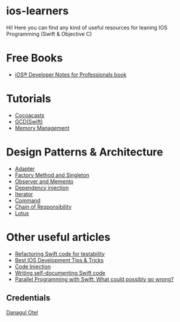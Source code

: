 # ios-learners
Hi!
Here you can find any kind of useful resources for leaning IOS Programming (Swift & Objective C)

# Free Books
* [iOS® Developer Notes for Professionals book](https://books.goalkicker.com/iOSBook/)

# Tutorials
* [Cocoacasts](https://cocoacasts.com)
* [GCD(Swift)](https://theswiftdev.com/2018/07/10/ultimate-grand-central-dispatch-tutorial-in-swift/)
* [Memory Management](https://medium.com/elements/memory-management-in-swift-31e20f942bbc)

# Design Patterns & Architecture
* [Adapter](https://theswiftdev.com/2018/07/30/swift-adapter-design-pattern/)
* [Factory Method and Singleton](https://www.appcoda.com/design-pattern-creational/)
* [Observer and Memento](https://www.appcoda.com/design-pattern-behavorial/)
* [Dependency injection](https://theswiftdev.com/2018/07/17/swift-dependency-injection-design-pattern/)
* [Iterator](https://agostini.tech/2018/06/10/design-patterns-in-swift-iterator-pattern/)
* [Command](https://agostini.tech/2018/06/03/design-patterns-in-swift-command-pattern/)
* [Chain of Responsibility](https://agostini.tech/2018/05/27/design-patterns-in-swift-chain-of-responsibility/)
* [Lotus](https://matteomanferdini.com/ios-architecture-lotus-mvc-pattern/)

# Other useful articles
* [Refactoring Swift code for testability](https://www.swiftbysundell.com/posts/refactoring-swift-code-for-testability)
* [Best IOS Development Tips & Tricks](https://medium.com/developerinsider/best-ios-development-tips-and-tricks-6c42c1d208c1)
* [Code Injection](http://www.vadimbulavin.com/code-injection-swift/)
* [Writing self-documenting Swift code](https://www.swiftbysundell.com/posts/writing-self-documenting-swift-code)
* [Parallel Programming with Swift: What could possibly go wrong?](https://medium.com/flawless-app-stories/parallel-programming-with-swift-what-could-possibly-go-wrong-f5bcc38b1814)

## Credentials
[Danagul Otel](https://github.com/danchokobo)

